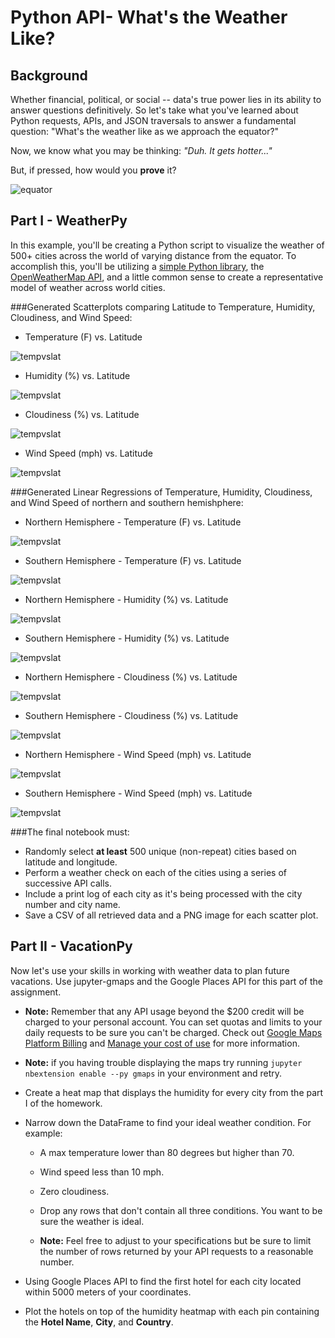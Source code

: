 # Python API- What's the Weather Like?

## Background

Whether financial, political, or social -- data's true power lies in its ability to answer questions definitively. So let's take what you've learned about Python requests, APIs, and JSON traversals to answer a fundamental question: "What's the weather like as we approach the equator?"

Now, we know what you may be thinking: _"Duh. It gets hotter..."_

But, if pressed, how would you **prove** it?

![equator](Images/equatorsign.png)

## Part I - WeatherPy

In this example, you'll be creating a Python script to visualize the weather of 500+ cities across the world of varying distance from the equator. To accomplish this, you'll be utilizing a [simple Python library](https://pypi.python.org/pypi/citipy), the [OpenWeatherMap API](https://openweathermap.org/api), and a little common sense to create a representative model of weather across world cities.

###Generated Scatterplots comparing Latitude to Temperature, Humidity, Cloudiness, and Wind Speed:

* Temperature (F) vs. Latitude

![tempvslat](Images/tempvslat.png)

* Humidity (%) vs. Latitude

![tempvslat](Images/humvslat.png)

* Cloudiness (%) vs. Latitude

![tempvslat](Images/cloudvslat.png)

* Wind Speed (mph) vs. Latitude

![tempvslat](Images/windvslat.png)

###Generated Linear Regressions of Temperature, Humidity, Cloudiness, and Wind Speed of northern and southern hemishphere:

* Northern Hemisphere - Temperature (F) vs. Latitude

![tempvslat](Images/nh_temp_v_lat.png)

* Southern Hemisphere - Temperature (F) vs. Latitude

![tempvslat](Images/sh_temp_v_lat.png)

* Northern Hemisphere - Humidity (%) vs. Latitude

![tempvslat](Images/nh_hum_v_lat.png)

* Southern Hemisphere - Humidity (%) vs. Latitude

![tempvslat](Images/sh_hum_v_lat.png)

* Northern Hemisphere - Cloudiness (%) vs. Latitude

![tempvslat](Images/nh_cloud_v_lat.png)

* Southern Hemisphere - Cloudiness (%) vs. Latitude

![tempvslat](Images/sh_cloud_v_lat.png)

* Northern Hemisphere - Wind Speed (mph) vs. Latitude

![tempvslat](Images/nh_wind_v_lat.png)

* Southern Hemisphere - Wind Speed (mph) vs. Latitude

![tempvslat](Images/sh_wind_v_lat.png)

###The final notebook must:

* Randomly select **at least** 500 unique (non-repeat) cities based on latitude and longitude.
* Perform a weather check on each of the cities using a series of successive API calls.
* Include a print log of each city as it's being processed with the city number and city name.
* Save a CSV of all retrieved data and a PNG image for each scatter plot.

## Part II - VacationPy

Now let's use your skills in working with weather data to plan future vacations. Use jupyter-gmaps and the Google Places API for this part of the assignment.

* **Note:** Remember that any API usage beyond the $200 credit will be charged to your personal account. You can set quotas and limits to your daily requests to be sure you can't be charged. Check out [Google Maps Platform Billing](https://developers.google.com/maps/billing/gmp-billing#monitor-and-restrict-consumption) and [Manage your cost of use](https://developers.google.com/maps/documentation/javascript/usage-and-billing#set-caps) for more information.

* **Note:** if you having trouble displaying the maps try running `jupyter nbextension enable --py gmaps` in your environment and retry.

* Create a heat map that displays the humidity for every city from the part I of the homework.


* Narrow down the DataFrame to find your ideal weather condition. For example:

  * A max temperature lower than 80 degrees but higher than 70.

  * Wind speed less than 10 mph.

  * Zero cloudiness.

  * Drop any rows that don't contain all three conditions. You want to be sure the weather is ideal.

  * **Note:** Feel free to adjust to your specifications but be sure to limit the number of rows returned by your API requests to a reasonable number.

* Using Google Places API to find the first hotel for each city located within 5000 meters of your coordinates.

* Plot the hotels on top of the humidity heatmap with each pin containing the **Hotel Name**, **City**, and **Country**.
